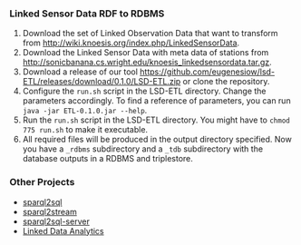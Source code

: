 ### Linked Sensor Data RDF to RDBMS

1. Download the set of Linked Observation Data that want to transform from http://wiki.knoesis.org/index.php/LinkedSensorData.
2. Download the Linked Sensor Data with meta data of stations from http://sonicbanana.cs.wright.edu/knoesis_linkedsensordata.tar.gz.
3. Download a release of our tool https://github.com/eugenesiow/lsd-ETL/releases/download/0.1.0/LSD-ETL.zip or clone the repository.
4. Configure the `run.sh` script in the LSD-ETL directory. Change the parameters accordingly. To find a reference of parameters, you can run `java -jar ETL-0.1.0.jar --help`.
5. Run the `run.sh` script in the LSD-ETL directory. You might have to `chmod 775 run.sh` to make it executable.
6. All required files will be produced in the output directory specified. Now you have a `_rdbms` subdirectory and a `_tdb` subdirectory with the database outputs in a RDBMS and triplestore.

### Other Projects
* [sparql2sql](https://github.com/eugenesiow/sparql2sql)
* [sparql2stream](https://github.com/eugenesiow/sparql2stream)
* [sparql2sql-server](https://github.com/eugenesiow/sparql2sql-server)
* [Linked Data Analytics](http://eugenesiow.github.io/iot/)
